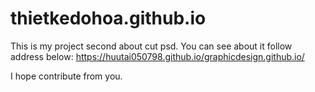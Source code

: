 # thietkedohoa.github.io

This is my project second about cut psd. You can see about it follow address below:
https://huutai050798.github.io/graphicdesign.github.io/

I hope contribute from you. 
 

